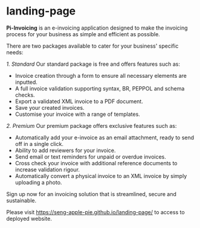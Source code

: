 # landing-page

**Pi-Invoicing** is an e-invoicing application designed to make the invoicing process for your business as simple and efficient as possible.

There are two packages available to cater for your business' specific needs:

_1. Standard_
Our standard package is free and offers features such as:

- Invoice creation through a form to ensure all necessary elements are inputted.
- A full invoice validation supporting syntax, BR, PEPPOL and schema checks.
- Export a validated XML invoice to a PDF document.
- Save your created invoices.
- Customise your invoice with a range of templates.


_2. Premium_
Our premium package offers exclusive features such as:

- Automatically add your e-invoice as an email attachment, ready to send off in a single click.
- Ability to add reviewers for your invoice.
- Send email or text reminders for unpaid or overdue invoices.
- Cross check your invoice with additional reference documents to increase validation rigour.
- Automatically convert a physical invoice to an XML invoice by simply uploading a photo.


Sign up now for an invoicing solution that is streamlined, secure and sustainable.

Please visit https://seng-apple-pie.github.io/landing-page/ to access to deployed website.
